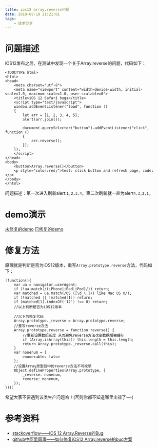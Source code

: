 ```yaml
---
title: ios12 array.reverse问题
date: 2018-08-19 21:21:01
tags:
    - 技术分享
---
```


# 问题描述
iOS12发布之后，在测试中发现一个关于Array.reverse的问题，代码如下：
```
<!DOCTYPE html>
<html>
<head>
    <meta charset="utf-8">
    <meta name="viewport" content="width=device-width, initial-scale=1.0, maximum-scale=1.0, user-scalable=0">
    <title>iOS 12 Safari bugs</title>
    <script type="text/javascript">
    window.addEventListener("load", function ()
    {
        let arr = [1, 2, 3, 4, 5];
        alert(arr.join());

        document.querySelector("button").addEventListener("click", function ()
        {
            arr.reverse();
        });
    });
    </script>
</head>
<body>
    <button>Array.reverse()</button>
    <p style="color:red;">test: click button and refresh page, code:</p>
</body>
</html>
```
问题描述：第一次进入刷新alert:`1,2,3,4`，第二次刷新就一直为alert`4,3,2,1`。

# demo演示
[未修复的demo](https://fanmingfei.github.io/array-reverse-ios12/origin.html)
[已修复的demo](https://fanmingfei.github.io/array-reverse-ios12/fixed.html)

<!-- more -->

# 修复方法
原理就是判断是否为iOS12版本，重写`Array.prototype.reverse`方法，代码如下：
```
(function(){
    var ua = navigator.userAgent;
    if (!ua.match(/(iPhone|iPad|iPod)/)) return;
    var matched = ua.match(/OS ([\d_\.]+) like Mac OS X/);
    if (!matched || !matched[1]) return;
    if (matched[1].indexOf('12') !== 0) return;
    //以上判断是否为iOS12版本
    
    //以下为修复代码
    Array.prototype._reverse = Array.prototype.reverse;
    //重写reverse方法
    Array.prototype.reverse = function reverse() {
        //重新设置数组长度 从而避免reverse方法改变数据后被缓存
        if (Array.isArray(this)) this.length = this.length;
        return Array.prototype._reverse.call(this);
    }
    var nonenum = {
        enumerable: false
    };
    //设置Array原型链中的reverse方法不可枚举
    Object.defineProperties(Array.prototype, {
        _reverse: nonenum,
        reverse: nonenum,
    });
})()
```
希望大家不要遇到该类生产问题咯！(否则你都不知道哪里出错了~~)

# 参考资料
-  [stackoverflow——iOS 12 Array.Reverse的Bug](https://stackoverflow.com/questions/52390368/array-state-will-be-cached-in-ios-12-safari-is-bug-or-feature/52392901#52392901)
- [github中阿里同事——如何修复iOS12 Array.reverse的bug方案](https://github.com/fanmingfei/array-reverse-ios12/)
